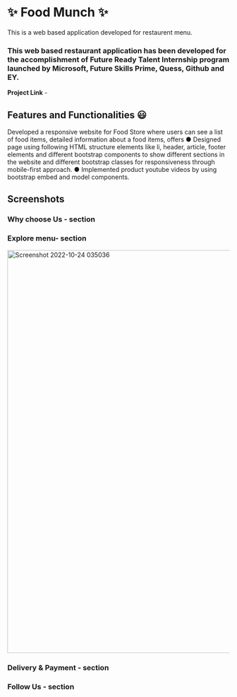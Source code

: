 # ✨ Food Munch  ✨

This is a web based application developed for restaurent menu.

### This web based restaurant application has been developed for the accomplishment of Future Ready Talent Internship program launched by Microsoft, Future Skills Prime, Quess, Github and EY.


**Project Link** -


## Features and Functionalities 😃

Developed a responsive website for Food Store where users can see a list of food items, detailed information
about a food items, offers
● Designed page using following HTML structure elements like li, header, article, footer elements and
different bootstrap components to show different sections in the website and different bootstrap classes
for responsiveness through mobile-first approach.
● Implemented product youtube videos by using bootstrap embed and model components.


## Screenshots
 


### Why choose  Us - section





### Explore menu- section




<img width="911" alt="Screenshot 2022-10-24 035036" src="https://user-images.githubusercontent.com/94085980/197511090-eb3607d3-07df-4669-b3eb-6a353b9c8ee0.png">




### Delivery & Payment - section





### Follow Us - section

















